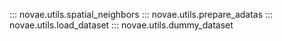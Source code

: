 ::: novae.utils.spatial_neighbors
::: novae.utils.prepare_adatas
::: novae.utils.load_dataset
::: novae.utils.dummy_dataset
